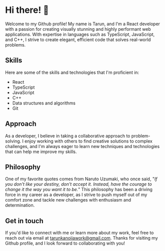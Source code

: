 # Hi there! 👋

Welcome to my Github profile! My name is Tarun, and I'm a React developer with a passion for creating visually stunning and highly performant web applications. With expertise in languages such as TypeScript, JavaScript, and C++, I strive to create elegant, efficient code that solves real-world problems.

## Skills

Here are some of the skills and technologies that I'm proficient in:

- React
- TypeScript
- JavaScript
- C++
- Data structures and algorithms
- Git

## Approach

As a developer, I believe in taking a collaborative approach to problem-solving. I enjoy working with others to find creative solutions to complex challenges, and I'm always eager to learn new techniques and technologies that can help me improve my skills.

## Philosophy

One of my favorite quotes comes from Naruto Uzumaki, who once said, "_If you don't like your destiny, don't accept it. Instead, have the courage to change it the way you want it to be._" This philosophy has been a driving force in my career as a developer, as I strive to push myself out of my comfort zone and tackle new challenges with enthusiasm and determination.


## Get in touch

If you'd like to connect with me or learn more about my work, feel free to reach out via email at tarunkanojiawork@gmail.com. Thanks for visiting my Github profile, and I look forward to collaborating with you!
